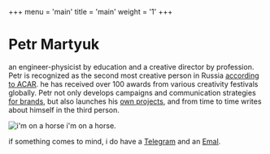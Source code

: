 +++
menu = 'main'
title = 'main'
weight = '1'
+++

# Petr Martyuk

an engineer-physicist by education and a creative director by profession. Petr is recognized as the second most creative person in Russia [according to ACAR](https://ad-peak.ru/creative/person/380246). he has received over 100 awards from various creativity festivals globally. Petr not only develops campaigns and communication strategies [for brands](/en/ads), but also launches his [own projects](/en/projects), and from time to time writes about himself in the third person.

![i'm on a horse](/../../img/im-on-a-horse.jpeg)
i'm on a horse.

if something comes to mind, i do have a [Telegram](https://t.me/martyuk) and an [Emal](mailto:hi@martyuk.com).